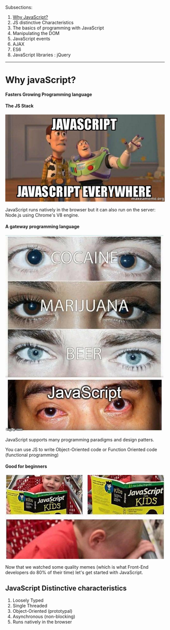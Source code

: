 Subsections:

1. [Why JavaScript?](#whyJS)
2. JS distinctive Characteristics
3. The basics of programming with JavaScript
4. Manipulating the DOM
5. JavaScript events
6. AJAX
7. ES6
8. JavaScript libraries : jQuery



---



<h1 id="whyJS">Why javaScript?</h1>

#### Fasters Growing Programming language



#### The JS Stack

![](_img/javascript-javascript-everywhere.jpg)



JavaScript runs natively in the browser but it can also run on the server: Node.js using Chrome's V8 engine.



#### A gateway programming language

![](_img/js-Drug.jpg)



JavaScript supports many programming paradigms and design patters.

You can use JS to write Object-Oriented code or Function Oriented code (functional programming)



#### Good for beginners

![](_img/js4kids.jpg)





Now that we watched some quality memes (which is what Front-End developers do 80% of their time) let's get started with JavaScript.



<h2>JavaScript Distinctive characteristics</h2>

1. Loosely Typed
2. Single Threaded 
3. Object-Oriented (prototypal)
4. Asynchronous (non-blocking)
5. Runs natively in the browser